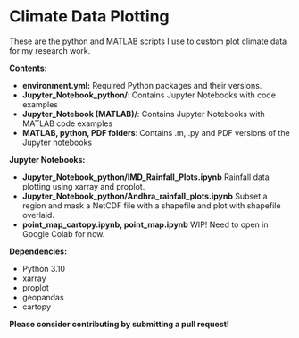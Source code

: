 # Climate Data Plotting
These are the python and MATLAB scripts I use to custom plot climate data for my research work.



**Contents:**
- **environment.yml:** Required Python packages and their versions.
- **Jupyter_Notebook_python/**: Contains Jupyter Notebooks with code examples
- **Jupyter_Notebook (MATLAB)/**: Contains Jupyter Notebooks with MATLAB code examples
- **MATLAB, python, PDF folders**: Contains .m, .py and PDF versions of the Jupyter notebooks



**Jupyter Notebooks:**

- **Jupyter_Notebook_python/IMD_Rainfall_Plots.ipynb**  Rainfall data plotting using xarray and proplot.
- **Jupyter_Notebook_python/Andhra_rainfall_plots.ipynb** Subset a region and mask a NetCDF file with a shapefile and plot with shapefile overlaid.
- **point_map_cartopy.ipynb, point_map.ipynb** WIP! Need to open in Google Colab for now.
   

**Dependencies:**

- Python 3.10
- xarray
- proplot
- geopandas
- cartopy

**Please consider contributing by submitting a pull request!**
